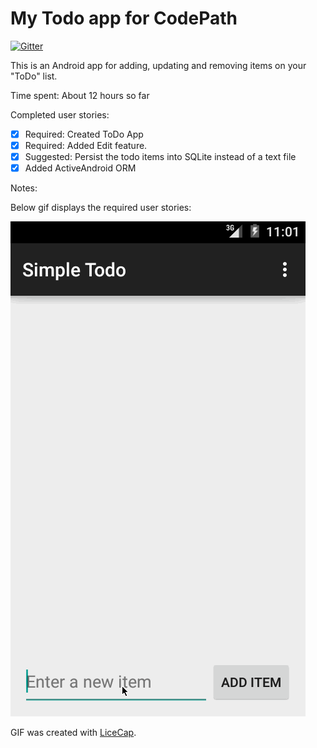# My Todo app for CodePath

[![Gitter](https://badges.gitter.im/Join%20Chat.svg)](https://gitter.im/Rodney-QAGeek/Todo?utm_source=badge&utm_medium=badge&utm_campaign=pr-badge&utm_content=badge)

This is an Android app for adding, updating and removing items on your "ToDo" list.

Time spent: About 12 hours so far

Completed user stories:

 * [x] Required: Created ToDo App
 * [x] Required: Added Edit feature.
 * [x] Suggested: Persist the todo items into SQLite instead of a text file
 * [x] Added ActiveAndroid ORM

Notes:

Below gif displays the required user stories:

![Video Walkthrough](Simple_ToDo.gif)

GIF was created with [LiceCap](http://www.cockos.com/licecap/).

